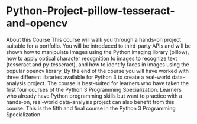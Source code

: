 # Python-Project-pillow-tesseract-and-opencv
About this Course This course will walk you through a hands-on project suitable for a portfolio. You will be introduced to third-party APIs and will be shown how to manipulate images using the Python imaging library (pillow), how to apply optical character recognition to images to recognize text (tesseract and py-tesseract), and how to identify faces in images using the popular opencv library. By the end of the course you will have worked with three different libraries available for Python 3 to create a real-world data-analysis project.  The course is best-suited for learners who have taken the first four courses of the Python 3 Programming Specialization. Learners who already have Python programming skills but want to practice with a hands-on, real-world data-analysis project can also benefit from this course.  This is the fifth and final course in the Python 3 Programming Specialization.
